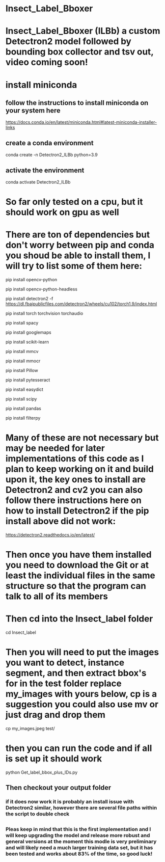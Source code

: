 # Insect_Label_Bboxer
# Insect_Label_Bboxer (ILBb) a custom Detectron2 model followed by bounding box collector and tsv out, video coming soon!

# install miniconda
## follow the instructions to install miniconda on your system here
https://docs.conda.io/en/latest/miniconda.html#latest-miniconda-installer-links

## create a conda environment
conda create -n Detectron2_ILBb python=3.9
## activate the environment
conda activate Detectron2_ILBb

# So far only tested on a cpu, but it should work on gpu as well
# There are ton of dependencies but don't worry between pip and conda you shoud be able to install them, I will try to list some of them here:
pip install opencv-python

pip install opencv-python-headless

pip install detectron2 -f https://dl.fbaipublicfiles.com/detectron2/wheels/cu102/torch1.9/index.html

pip install torch torchvision torchaudio

pip install spacy

pip install googlemaps

pip install scikit-learn

pip install mmcv

pip install mmocr

pip install Pillow

pip install pytesseract

pip install easydict

pip install scipy

pip install pandas

pip install filterpy

# Many of these are not necessary but may be needed for later implementations of this code as I plan to keep working on it and build upon it, the key ones to install are Detectron2 and cv2 you can also follow there instructions here on how to install Detectron2 if the pip install above did not work:
https://detectron2.readthedocs.io/en/latest/

# Then once you have them installed you need to download the Git or at least the individual files in the same structure so that the program can talk to all of its members

# Then cd into the Insect_label folder
cd Insect_label

# Then you will need to put the images you want to detect, instance segment, and then extract bbox's for in the test folder replace my_images with yours below, cp is a suggestion you could also use mv or just drag and drop them
cp my_images.jpeg test/
# then you can run the code and if all is set up it should work

python Get_label_bbox_plus_IDs.py

## Then checkout your output folder
### if it does now work it is probably an install issue with Detectron2 similar, however there are several file paths within the script to double check
##
### Pleas keep in  mind that this is the first implementation and I will keep upgrading the model and release more robust and general versions at the moment this modle is very preliminary and will likely need a much larger training data set, but it has been tested and works about 83% of the time, so good luck!











